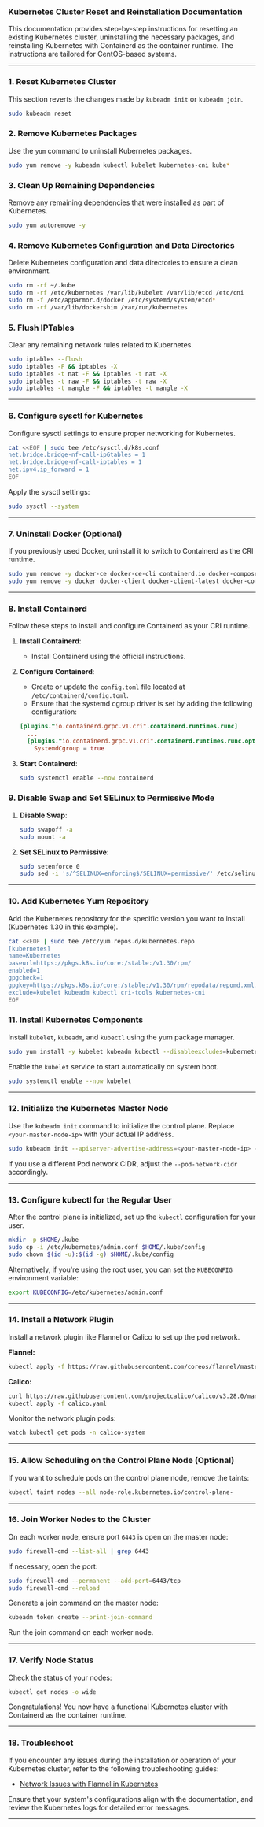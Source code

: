### Kubernetes Cluster Reset and Reinstallation Documentation

This documentation provides step-by-step instructions for resetting an existing Kubernetes cluster, uninstalling the necessary packages, and reinstalling Kubernetes with Containerd as the container runtime. The instructions are tailored for CentOS-based systems.

---

### 1. Reset Kubernetes Cluster

This section reverts the changes made by `kubeadm init` or `kubeadm join`.

```bash
sudo kubeadm reset
```

### 2. Remove Kubernetes Packages

Use the `yum` command to uninstall Kubernetes packages.

```bash
sudo yum remove -y kubeadm kubectl kubelet kubernetes-cni kube*
```

### 3. Clean Up Remaining Dependencies

Remove any remaining dependencies that were installed as part of Kubernetes.

```bash
sudo yum autoremove -y
```

### 4. Remove Kubernetes Configuration and Data Directories

Delete Kubernetes configuration and data directories to ensure a clean environment.

```bash
sudo rm -rf ~/.kube
sudo rm -rf /etc/kubernetes /var/lib/kubelet /var/lib/etcd /etc/cni
sudo rm -f /etc/apparmor.d/docker /etc/systemd/system/etcd*
sudo rm -rf /var/lib/dockershim /var/run/kubernetes
```

### 5. Flush IPTables

Clear any remaining network rules related to Kubernetes.

```bash
sudo iptables --flush
sudo iptables -F && iptables -X
sudo iptables -t nat -F && iptables -t nat -X
sudo iptables -t raw -F && iptables -t raw -X
sudo iptables -t mangle -F && iptables -t mangle -X
```

---

### 6. Configure sysctl for Kubernetes

Configure sysctl settings to ensure proper networking for Kubernetes.

```bash
cat <<EOF | sudo tee /etc/sysctl.d/k8s.conf
net.bridge.bridge-nf-call-ip6tables = 1
net.bridge.bridge-nf-call-iptables = 1
net.ipv4.ip_forward = 1
EOF
```

Apply the sysctl settings:

```bash
sudo sysctl --system
```

---

### 7. Uninstall Docker (Optional)

If you previously used Docker, uninstall it to switch to Containerd as the CRI runtime.

```bash
sudo yum remove -y docker-ce docker-ce-cli containerd.io docker-compose-plugin
sudo yum remove -y docker docker-client docker-client-latest docker-common docker-latest docker-latest-logrotate docker-logrotate docker-engine
```

---

### 8. Install Containerd

Follow these steps to install and configure Containerd as your CRI runtime.

1. **Install Containerd**:
    - Install Containerd using the official instructions.
  
2. **Configure Containerd**:
    - Create or update the `config.toml` file located at `/etc/containerd/config.toml`.
    - Ensure that the systemd cgroup driver is set by adding the following configuration:

    ```toml
    [plugins."io.containerd.grpc.v1.cri".containerd.runtimes.runc]
      ...
      [plugins."io.containerd.grpc.v1.cri".containerd.runtimes.runc.options]
        SystemdCgroup = true
    ```

3. **Start Containerd**:
    ```bash
    sudo systemctl enable --now containerd
    ```

### 9. Disable Swap and Set SELinux to Permissive Mode

1. **Disable Swap**:
    ```bash
    sudo swapoff -a
    sudo mount -a
    ```

2. **Set SELinux to Permissive**:
    ```bash
    sudo setenforce 0
    sudo sed -i 's/^SELINUX=enforcing$/SELINUX=permissive/' /etc/selinux/config
    ```

---

### 10. Add Kubernetes Yum Repository

Add the Kubernetes repository for the specific version you want to install (Kubernetes 1.30 in this example).

```bash
cat <<EOF | sudo tee /etc/yum.repos.d/kubernetes.repo
[kubernetes]
name=Kubernetes
baseurl=https://pkgs.k8s.io/core:/stable:/v1.30/rpm/
enabled=1
gpgcheck=1
gpgkey=https://pkgs.k8s.io/core:/stable:/v1.30/rpm/repodata/repomd.xml.key
exclude=kubelet kubeadm kubectl cri-tools kubernetes-cni
EOF
```

### 11. Install Kubernetes Components

Install `kubelet`, `kubeadm`, and `kubectl` using the yum package manager.

```bash
sudo yum install -y kubelet kubeadm kubectl --disableexcludes=kubernetes
```

Enable the `kubelet` service to start automatically on system boot.

```bash
sudo systemctl enable --now kubelet
```

---

### 12. Initialize the Kubernetes Master Node

Use the `kubeadm init` command to initialize the control plane. Replace `<your-master-node-ip>` with your actual IP address.

```bash
sudo kubeadm init --apiserver-advertise-address=<your-master-node-ip> --pod-network-cidr=192.168.0.0/16 --cri-socket=unix:///var/run/containerd/containerd.sock
```

If you use a different Pod network CIDR, adjust the `--pod-network-cidr` accordingly.

---

### 13. Configure kubectl for the Regular User

After the control plane is initialized, set up the `kubectl` configuration for your user.

```bash
mkdir -p $HOME/.kube
sudo cp -i /etc/kubernetes/admin.conf $HOME/.kube/config
sudo chown $(id -u):$(id -g) $HOME/.kube/config
```

Alternatively, if you're using the root user, you can set the `KUBECONFIG` environment variable:

```bash
export KUBECONFIG=/etc/kubernetes/admin.conf
```

---

### 14. Install a Network Plugin

Install a network plugin like Flannel or Calico to set up the pod network.

**Flannel:**

```bash
kubectl apply -f https://raw.githubusercontent.com/coreos/flannel/master/Documentation/kube-flannel.yml
```

**Calico:**

```bash
curl https://raw.githubusercontent.com/projectcalico/calico/v3.28.0/manifests/calico.yaml -O
kubectl apply -f calico.yaml
```

Monitor the network plugin pods:

```bash
watch kubectl get pods -n calico-system
```

---

### 15. Allow Scheduling on the Control Plane Node (Optional)

If you want to schedule pods on the control plane node, remove the taints:

```bash
kubectl taint nodes --all node-role.kubernetes.io/control-plane-
```

---

### 16. Join Worker Nodes to the Cluster

On each worker node, ensure port `6443` is open on the master node:

```bash
sudo firewall-cmd --list-all | grep 6443
```

If necessary, open the port:

```bash
sudo firewall-cmd --permanent --add-port=6443/tcp
sudo firewall-cmd --reload
```

Generate a join command on the master node:

```bash
kubeadm token create --print-join-command
```

Run the join command on each worker node.

---

### 17. Verify Node Status

Check the status of your nodes:

```bash
kubectl get nodes -o wide
```

Congratulations! You now have a functional Kubernetes cluster with Containerd as the container runtime.

---
### 18. Troubleshoot

If you encounter any issues during the installation or operation of your Kubernetes cluster, refer to the following troubleshooting guides:

- [Network Issues with Flannel in Kubernetes](kubernetes_flannel_cidr_issue.md)

Ensure that your system's configurations align with the documentation, and review the Kubernetes logs for detailed error messages.

---
